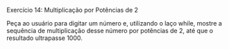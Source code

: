 Exercício 14: Multiplicação por Potências de 2  

Peça ao usuário para digitar um número e, utilizando o laço while, mostre a sequência de multiplicação desse número por potências de 2, até que o resultado ultrapasse 1000.  
